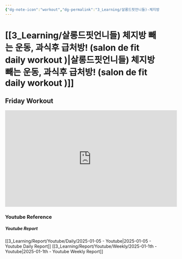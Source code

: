 ```yaml
---
{"dg-note-icon":"workout","dg-permalink":"3_Learning/살롱드핏언니들)-체지방-빼는-운동,-과식후-급처방!-(salon-de-fit-daily-workout-)","created-date":"2025-01-05 1:35:34 pm","date":"2025-01-05","type":"youtube","tags":["youtube","workout"],"aliases":null,"youtuber":"제이제이","channelName":"제이제이살롱드핏","link":"https://www.youtube.com/watch?v=i2TEEdgHqRA","img":"https://img.youtube.com/vi/i2TEEdgHqRA/0.jpg","dg-publish":true,"permalink":"/3_Learning/살롱드핏언니들)-체지방-빼는-운동,-과식후-급처방!-(salon-de-fit-daily-workout-)/","dgPassFrontmatter":true,"noteIcon":"workout"}
---
```


# [[3_Learning/살롱드핏언니들) 체지방 빼는 운동, 과식후 급처방! (salon de fit daily workout )\|살롱드핏언니들) 체지방 빼는 운동, 과식후 급처방! (salon de fit daily workout )]]
## Friday Workout


<div class="container-root"><span></span></div><div><div class="container-root"><iframe width="560" height="315" src="https://www.youtube.com/embed/i2TEEdgHqRA" title="YouTube video player" frameborder="0" allow="accelerometer; autoplay; clipboard-write; encrypted-media; gyroscope; picture-in-picture; web-share" allowfullscreen=""></iframe></div></div>















### Youtube Reference
##### Youtube Report
[[3_Learning/Report/Youtube/Daily/2025-01-05 - Youtube\|2025-01-05 - Youtube Daily Report]]
[[3_Learning/Report/Youtube/Weekly/2025-01-1th - Youtube\|2025-01-1th - Youtube Weekly Report]]




